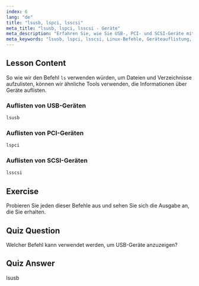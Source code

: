 ```yaml
---
index: 6
lang: "de"
title: "lsusb, lspci, lsscsi"
meta_title: "lsusb, lspci, lsscsi - Geräte"
meta_description: "Erfahren Sie, wie Sie USB-, PCI- und SCSI-Geräte mit den Befehlen lsusb, lspci und lsscsi auflisten. Verstehen Sie Ihre Linux-Hardware mit dieser anfängerfreundlichen Anleitung."
meta_keywords: "lsusb, lspci, lsscsi, Linux-Befehle, Geräteauflistung, Hardware-Informationen, Linux-Tutorial, Anfängerleitfaden"
---
```


## Lesson Content

So wie wir den Befehl `ls` verwenden würden, um Dateien und Verzeichnisse aufzulisten, können wir ähnliche Tools verwenden, die Informationen über Geräte auflisten.

### Auflisten von USB-Geräten

```bash
lsusb
```

### Auflisten von PCI-Geräten

```bash
lspci
```

### Auflisten von SCSI-Geräten

```bash
lsscsi
```

## Exercise

Probieren Sie jeden dieser Befehle aus und sehen Sie sich die Ausgabe an, die Sie erhalten.

## Quiz Question

Welcher Befehl kann verwendet werden, um USB-Geräte anzuzeigen?

## Quiz Answer

lsusb
